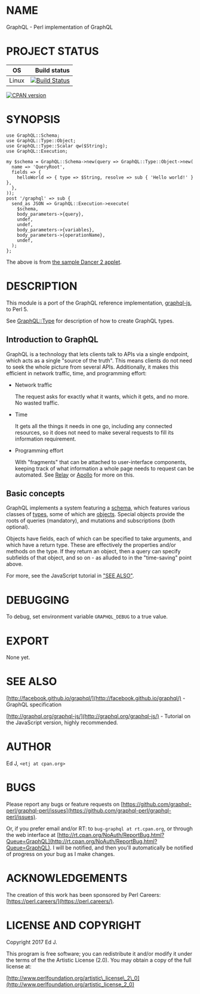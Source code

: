 # NAME

GraphQL - Perl implementation of GraphQL

# PROJECT STATUS

| OS      |  Build status |
|:-------:|--------------:|
| Linux   | [![Build Status](https://travis-ci.org/graphql-perl/graphql-perl.svg?branch=master)](https://travis-ci.org/graphql-perl/graphql-perl) |

[![CPAN version](https://badge.fury.io/pl/GraphQL.svg)](https://metacpan.org/pod/GraphQL)

# SYNOPSIS

    use GraphQL::Schema;
    use GraphQL::Type::Object;
    use GraphQL::Type::Scalar qw($String);
    use GraphQL::Execution;

    my $schema = GraphQL::Schema->new(query => GraphQL::Type::Object->new(
      name => 'QueryRoot',
      fields => {
        helloWorld => { type => $String, resolve => sub { 'Hello world!' } },
      },
    ));
    post '/graphql' => sub {
      send_as JSON => GraphQL::Execution->execute(
        $schema,
        body_parameters->{query},
        undef,
        undef,
        body_parameters->{variables},
        body_parameters->{operationName},
        undef,
      );
    };

The above is from [the sample Dancer 2 applet](https://github.com/graphql-perl/sample-dancer2).

# DESCRIPTION

This module is a port of the GraphQL reference implementation,
[graphql-js](https://github.com/graphql-js/graphql-js), to Perl 5.

See [GraphQL::Type](https://metacpan.org/pod/GraphQL::Type) for description of how to create GraphQL types.

## Introduction to GraphQL

GraphQL is a technology that lets clients talk to APIs via a single
endpoint, which acts as a single "source of the truth". This means clients
do not need to seek the whole picture from several APIs. Additionally,
it makes this efficient in network traffic, time, and programming effort:

- Network traffic

    The request asks for exactly what it wants, which it gets, and no
    more. No wasted traffic.

- Time

    It gets all the things it needs in one go, including any connected
    resources, so it does not need to make several requests to fill its
    information requirement.

- Programming effort

    With "fragments" that can be attached to user-interface components,
    keeping track of what information a whole page needs to request can be
    automated. See [Relay](https://facebook.github.io/relay/) or
    [Apollo](http://dev.apollodata.com/) for more on this.

## Basic concepts

GraphQL implements a system featuring a [schema](https://metacpan.org/pod/GraphQL::Schema),
which features various classes of [types](https://metacpan.org/pod/GraphQL::Type), some of which
are [objects](https://metacpan.org/pod/GraphQL::Type::Object). Special objects provide the roots
of queries (mandatory), and mutations and subscriptions (both optional).

Objects have fields, each of which can be specified to take arguments,
and which have a return type. These are effectively the properties and/or
methods on the type. If they return an object, then a query can specify
subfields of that object, and so on - as alluded to in the "time-saving"
point above.

For more, see the JavaScript tutorial in ["SEE ALSO"](#see-also).

# DEBUGGING

To debug, set environment variable `GRAPHQL_DEBUG` to a true value.

# EXPORT

None yet.

# SEE ALSO

[http://facebook.github.io/graphql/](http://facebook.github.io/graphql/) - GraphQL specification

[http://graphql.org/graphql-js/](http://graphql.org/graphql-js/) - Tutorial on the JavaScript version,
highly recommended.

# AUTHOR

Ed J, `<etj at cpan.org>`

# BUGS

Please report any bugs or feature requests on
[https://github.com/graphql-perl/graphql-perl/issues](https://github.com/graphql-perl/graphql-perl/issues).

Or, if you prefer email and/or RT: to `bug-graphql
at rt.cpan.org`, or through the web interface at
[http://rt.cpan.org/NoAuth/ReportBug.html?Queue=GraphQL](http://rt.cpan.org/NoAuth/ReportBug.html?Queue=GraphQL). I will be
notified, and then you'll automatically be notified of progress on your
bug as I make changes.

# ACKNOWLEDGEMENTS

The creation of this work has been sponsored by Perl Careers:
[https://perl.careers/](https://perl.careers/).

# LICENSE AND COPYRIGHT

Copyright 2017 Ed J.

This program is free software; you can redistribute it and/or modify it
under the terms of the the Artistic License (2.0). You may obtain a
copy of the full license at:

[http://www.perlfoundation.org/artistic\_license\_2\_0](http://www.perlfoundation.org/artistic_license_2_0)

